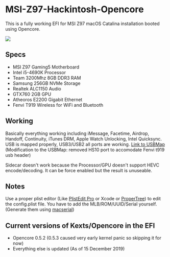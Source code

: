 # MSI-Z97-Hackintosh-Opencore

This is a fully working EFI for MSI Z97 macOS Catalina installation booted using Opencore.

![](https://i.imgur.com/tt3wSGP.png)

## Specs

- MSI Z97 Gaming5 Motherboard
- Intel i5-4690K Processor
- Team 3200Mhz 8GB DDR3 RAM
- Samsung 256GB NVMe Storage
- Realtek ALC1150 Audio
- GTX760 2GB GPU
- Atheoros E2200 Gigabit Ethernet
- Fenvi T919 Wireless for WiFi and Bluetooth 



 ## Working

Basically everything working including iMessage, Facetime, Airdrop, Handoff, Continuity, iTunes DRM, Apple Watch Unlocking, Intel Quicksync. USB is mapped properly, USB3/USB2 all ports are working. [Link to USBMap](https://github.com/i3p9/USBMap-MSI-Z97-Gaming5) (Modification to the USBMap: removed HS10 port to accomodate Fenvi t919 usb header)



Sidecar doesn't work because the Processor/GPU doesn't support HEVC encode/decoding. It can be force enabled but the result is unuseable.



## Notes

Use a proper plist editor (Like [PlistEdit Pro](https://www.fatcatsoftware.com/plisteditpro/) or Xcode or [ProperTree](https://github.com/corpnewt/ProperTree)) to edit the config.plist file. You have to add the MLB/ROM/UUID/Serial yourself. (Generate them using [macserial](https://github.com/acidanthera/MacInfoPkg))



## Current versions of Kexts/Opencore in the EFI

* Opencore 0.5.2 (0.5.3 caused very early kernel panic so skipping it for now)
* Everything else is updated (As of 15 December 2019)
